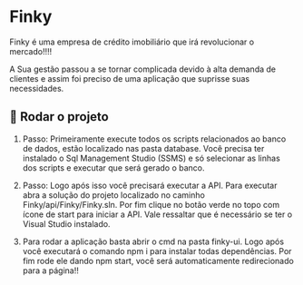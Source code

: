 # Finky

Finky é uma empresa de crédito imobiliário que irá revolucionar o mercado!!!!

A Sua gestão passou a se tornar complicada devido à alta demanda de clientes e assim foi preciso de uma aplicação que suprisse suas necessidades.

## 🔨 Rodar o projeto

1. Passo: Primeiramente execute todos os scripts relacionados ao banco de dados, estão localizado nas pasta database. Você precisa ter instalado o Sql Management Studio (SSMS) e só selecionar as linhas dos scripts e executar que será gerado o banco. 

2. Passo: Logo após isso você precisará executar a API. Para executar abra a solução do projeto localizado no caminho Finky/api/Finky/Finky.sln. Por fim clique no botão verde no topo com ícone de start para iniciar a API. Vale ressaltar que é necessário se ter o Visual Studio instalado.

3. Para rodar a aplicação basta abrir o cmd na pasta finky-ui. Logo após você executará o comando npm i para instalar todas dependências. Por fim rode ele dando npm start, você será automaticamente redirecionado para a página!!
